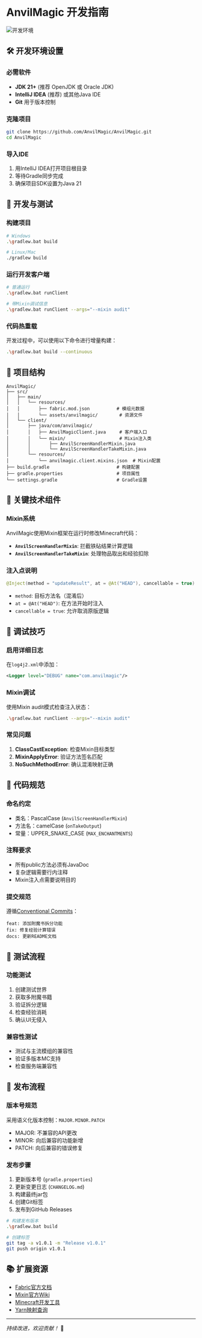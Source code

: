 # AnvilMagic 开发指南

![开发环境](https://image.pollinations.ai/prompt/minecraft%20modding%20development%20environment%20with%20code%20editor%20and%20anvil%20magical%20effects?width=600&height=300&nologo=true)

## 🛠️ 开发环境设置

### 必需软件
- **JDK 21+** (推荐 OpenJDK 或 Oracle JDK)
- **IntelliJ IDEA** (推荐) 或其他Java IDE
- **Git** 用于版本控制

### 克隆项目
```bash
git clone https://github.com/AnvilMagic/AnvilMagic.git
cd AnvilMagic
```

### 导入IDE
1. 用IntelliJ IDEA打开项目根目录
2. 等待Gradle同步完成
3. 确保项目SDK设置为Java 21

## 🧪 开发与测试

### 构建项目
```bash
# Windows
.\gradlew.bat build

# Linux/Mac
./gradlew build
```

### 运行开发客户端
```bash
# 普通运行
.\gradlew.bat runClient

# 带Mixin调试信息
.\gradlew.bat runClient --args="--mixin audit"
```

### 代码热重载
开发过程中，可以使用以下命令进行增量构建：
```bash
.\gradlew.bat build --continuous
```

## 📁 项目结构

```
AnvilMagic/
├── src/
│   ├── main/
│   │   └── resources/
│   │       ├── fabric.mod.json          # 模组元数据
│   │       └── assets/anvilmagic/        # 资源文件
│   └── client/
│       ├── java/com/anvilmagic/
│       │   ├── AnvilMagicClient.java     # 客户端入口
│       │   └── mixin/                    # Mixin注入类
│       │       ├── AnvilScreenHandlerMixin.java
│       │       └── AnvilScreenHandlerTakeMixin.java
│       └── resources/
│           └── anvilmagic.client.mixins.json  # Mixin配置
├── build.gradle                         # 构建配置
├── gradle.properties                    # 项目属性
└── settings.gradle                      # Gradle设置
```

## 🔧 关键技术组件

### Mixin系统
AnvilMagic使用Mixin框架在运行时修改Minecraft代码：

- **`AnvilScreenHandlerMixin`**: 拦截铁砧结果计算逻辑
- **`AnvilScreenHandlerTakeMixin`**: 处理物品取出和经验扣除

### 注入点说明
```java
@Inject(method = "updateResult", at = @At("HEAD"), cancellable = true)
```
- `method`: 目标方法名（混淆后）
- `at = @At("HEAD")`: 在方法开始时注入
- `cancellable = true`: 允许取消原版逻辑

## 🐛 调试技巧

### 启用详细日志
在`log4j2.xml`中添加：
```xml
<Logger level="DEBUG" name="com.anvilmagic"/>
```

### Mixin调试
使用Mixin audit模式检查注入状态：
```bash
.\gradlew.bat runClient --args="--mixin audit"
```

### 常见问题
1. **ClassCastException**: 检查Mixin目标类型
2. **MixinApplyError**: 验证方法签名匹配
3. **NoSuchMethodError**: 确认混淆映射正确

## 📝 代码规范

### 命名约定
- 类名：PascalCase (`AnvilScreenHandlerMixin`)
- 方法名：camelCase (`onTakeOutput`)
- 常量：UPPER_SNAKE_CASE (`MAX_ENCHANTMENTS`)

### 注释要求
- 所有public方法必须有JavaDoc
- 复杂逻辑需要行内注释
- Mixin注入点需要说明目的

### 提交规范
遵循[Conventional Commits](https://conventionalcommits.org/)：
```
feat: 添加附魔书拆分功能
fix: 修复经验计算错误
docs: 更新README文档
```

## 🧪 测试流程

### 功能测试
1. 创建测试世界
2. 获取多附魔书籍
3. 验证拆分逻辑
4. 检查经验消耗
5. 确认UI无侵入

### 兼容性测试
- 测试与主流模组的兼容性
- 验证多版本MC支持
- 检查服务端兼容性

## 🚀 发布流程

### 版本号规范
采用语义化版本控制：`MAJOR.MINOR.PATCH`
- MAJOR: 不兼容的API更改
- MINOR: 向后兼容的功能新增
- PATCH: 向后兼容的错误修复

### 发布步骤
1. 更新版本号 (`gradle.properties`)
2. 更新变更日志 (`CHANGELOG.md`)
3. 构建最终jar包
4. 创建Git标签
5. 发布到GitHub Releases

```bash
# 构建发布版本
.\gradlew.bat build

# 创建标签
git tag -a v1.0.1 -m "Release v1.0.1"
git push origin v1.0.1
```

## 📚 扩展资源

- [Fabric官方文档](https://docs.fabricmc.net/)
- [Mixin官方Wiki](https://github.com/SpongePowered/Mixin/wiki)
- [Minecraft开发工具](https://linkie.shedaniel.me/)
- [Yarn映射查询](https://maven.fabricmc.net/net/fabricmc/yarn/)

---

*持续改进，欢迎贡献！* 🎯